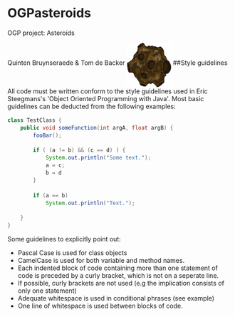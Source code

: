 # OGPasteroids
OGP project: Asteroids

Quinten Bruynseraede & Tom de Backer
<img src="asteroid.png" width="100px" height="100px"  align="middle">
##Style guidelines
All code must be written conform to the style guidelines used in Eric Steegmans's 'Object Oriented Programming with Java'. Most basic guidelines can be deducted from the following examples:
```java
class TestClass {
	public void someFunction(int argA, float argB) {
		fooBar();
		
		if ( (a != b) && (c == d) ) {
			System.out.println("Some text.");
			a = c;
			b = d
		}
		
		if (a == b)
			System.out.println("Text.");
		
	}
}
```
Some guidelines to explicitly point out:
* Pascal Case is used for class objects
* CamelCase is used for both variable and method names.
* Each indented block of code containing more than one statement of code is preceded by a curly bracket, which is not on a seperate line.
* If possible, curly brackets are not used (e.g the implication consists of only one statement)
* Adequate whitespace is used in conditional phrases (see example)
* One line of whitespace is used between blocks of code.
